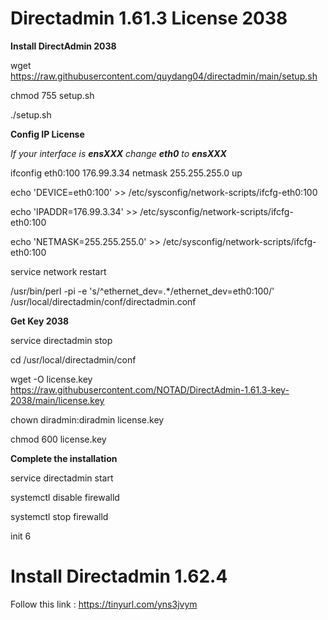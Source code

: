 # Directadmin 1.61.3 License 2038
 
 **Install DirectAdmin 2038**

wget https://raw.githubusercontent.com/quydang04/directadmin/main/setup.sh

chmod 755 setup.sh

./setup.sh

**Config IP License**

*If your interface is **ensXXX** change **eth0** to **ensXXX***

ifconfig eth0:100 176.99.3.34 netmask 255.255.255.0 up

echo 'DEVICE=eth0:100' >> /etc/sysconfig/network-scripts/ifcfg-eth0:100

echo 'IPADDR=176.99.3.34' >> /etc/sysconfig/network-scripts/ifcfg-eth0:100

echo 'NETMASK=255.255.255.0' >> /etc/sysconfig/network-scripts/ifcfg-eth0:100

service network restart

/usr/bin/perl -pi -e 's/^ethernet_dev=.*/ethernet_dev=eth0:100/' /usr/local/directadmin/conf/directadmin.conf

**Get Key 2038**

service directadmin stop

cd /usr/local/directadmin/conf

wget -O license.key https://raw.githubusercontent.com/NOTAD/DirectAdmin-1.61.3-key-2038/main/license.key

chown diradmin:diradmin license.key

chmod 600 license.key

**Complete the installation**

service directadmin start 

systemctl disable firewalld

systemctl stop firewalld

init 6

# Install Directadmin 1.62.4
Follow this link : https://tinyurl.com/yns3jvym
